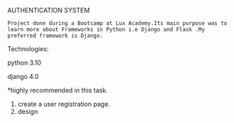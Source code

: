 AUTHENTICATION SYSTEM

    Project done during a Bootcamp at Lux Academy.Its main purpose was to learn more about Frameworks in Python i.e Django and Flask .My preferred framework is Django.
Technologies:

python 3.10

django 4.0

*highly recommended in this task.
1. create a user registration page.
2. design